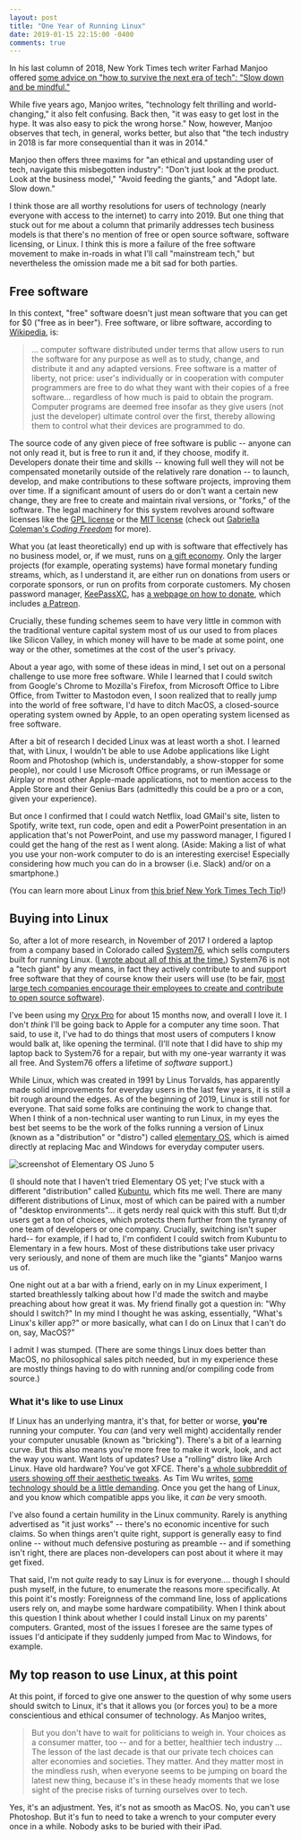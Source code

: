 ```yaml
---
layout: post
title: "One Year of Running Linux"
date: 2019-01-15 22:15:00 -0400
comments: true
---
```


In his last column of 2018, New York Times tech writer Farhad Manjoo offered [some advice on "how to survive the next era of tech": "Slow down and be mindful."](https://www.nytimes.com/2018/11/28/technology/how-to-survive-the-next-era-of-tech-slow-down-and-be-mindful.html) 

While five years ago, Manjoo writes, "technology felt thrilling and world-changing," it also felt confusing. Back then, "it was easy to get lost in the hype. It was also easy to pick the wrong horse." Now, however, Manjoo observes that tech, in general, works better, but also that "the tech industry in 2018 is far more consequential than it was in 2014."

Manjoo then offers three maxims for "an ethical and upstanding user of tech, navigate this misbegotten industry": "Don't just look at the product. Look at the business model," "Avoid feeding the giants," and "Adopt late. Slow down." 

I think those are all worthy resolutions for users of technology (nearly everyone with access to the internet) to carry into 2019. But one thing that stuck out for me about a column that primarily addresses tech business models is that there's no mention of free or open source software, software licensing, or Linux. I think this is more a failure of the free software movement to make in-roads in what I'll call "mainstream tech," but nevertheless the omission made me a bit sad for both parties.

## Free software

In this context, "free" software doesn't just mean software that you can get for $0 ("free as in beer"). Free software, or libre software, according to [Wikipedia](https://en.wikipedia.org/wiki/Free_software), is: 

> ... computer software distributed under terms that allow users to run the software for any purpose as well as to study, change, and distribute it and any adapted versions. Free software is a matter of liberty, not price: user's individually or in cooperation with computer programmers are free to do what they want with their copies of a free software... regardless of how much is paid to obtain the program. Computer programs are deemed free insofar as they give users (not just the developer) ultimate control over the first, thereby allowing them to control what their devices are programmed to do.

The source code of any given piece of free software is public -- anyone can not only read it, but is free to run it and, if they choose, modify it. Developers donate their time and skills -- knowing full well they will not be compensated monetarily outside of the relatively rare donation -- to launch, develop, and make contributions to these software projects, improving them over time. If a significant amount of users do or don't want a certain new change, they are free to create and maintain rival versions, or "forks," of the software. The legal machinery for this system revolves around software licenses like the [GPL license](https://en.wikipedia.org/wiki/GNU_General_Public_License) or the [MIT license](https://en.wikipedia.org/wiki/MIT_License) (check out [Gabriella Coleman's _Coding Freedom_](https://www.amazon.com/Coding-Freedom-Ethics-Aesthetics-Hacking-ebook/dp/B009PD9LA8/ref=sr_1_fkmr0_1?ie=UTF8&qid=1547610006&sr=8-1-fkmr0&keywords=coleman+ethics+code+gabriella) for more).

What you (at least theoretically) end up with is software that effectively has no business model, or, if we must, runs on [a gift economy](https://en.wikipedia.org/wiki/Gift_economy). Only the larger projects (for example, operating systems) have formal monetary funding streams, which, as I understand it, are either run on donations from users or corporate sponsors, or run on profits from corporate customers. My chosen password manager, [KeePassXC](https://keepassxc.org/), has [a webpage on how to donate](https://keepassxc.org/donate/), which includes [a Patreon](https://www.patreon.com/keepassxc). 

Crucially, these funding schemes seem to have very little in common with the traditional venture capital system most of us our used to from places like Silicon Valley, in which money will have to be made at some point, one way or the other, sometimes at the cost of the user's privacy. 

About a year ago, with some of these ideas in mind, I set out on a personal challenge to use more free software. While I learned that I could switch from Google's Chrome to Mozilla's Firefox, from Microsoft Office to Libre Office, from Twitter to Mastodon even, I soon realized that to really jump into the world of free software, I'd have to ditch MacOS, a closed-source operating system owned by Apple, to an open operating system licensed as free software.

After a bit of research I decided Linux was at least worth a shot. I learned that, with Linux, I wouldn't be able to use Adobe applications like Light Room and Photoshop (which is, understandably, a show-stopper for some people), nor could I use Microsoft Office programs, or run iMessage or Airplay or most other Apple-made applications, not to mention access to the Apple Store and their Genius Bars (admittedly this could be a pro or a con, given your experience). 

But once I confirmed that I could watch Netflix, load GMail's site, listen to Spotify, write text, run code, open and edit a PowerPoint presentation in an application that's not PowerPoint, and use my password manager, I figured I could get the hang of the rest as I went along. (Aside: Making a list of what you use your non-work computer to do is an interesting exercise! Especially considering how much you can do in a browser (i.e. Slack) and/or on a smartphone.) 

(You can learn more about Linux from [this brief New York Times Tech Tip](https://www.nytimes.com/2018/01/04/technology/personaltech/taking-a-look-at-linux.html?smid=tw-nytimesbits&smtyp=cur&_r=0&pagewanted=all)!)

## Buying into Linux

So, after a lot of more research, in November of 2017 I ordered a laptop from a company based in Colorado called [System76](https://system76.com/), which sells computers built for running Linux. ([I wrote about all of this at the time.](https://sts10.github.io/2018/01/06/switching-to-linux.html)) System76 is not a "tech giant" by any means, in fact they actively contribute to and support free software that they of course know their users will use (to be fair, [most large tech companies encourage their employees to create and contribute to open source software](https://www.techrepublic.com/article/why-microsoft-and-google-are-now-leading-the-open-source-revolution/)).

I've been using my [Oryx Pro](https://system76.com/laptops/oryx) for about 15 months now, and overall I love it. I don't _think_ I'll be going back to Apple for a computer any time soon. That said, to use it, I've had to do things that most users of computers I know would balk at, like opening the terminal. (I'll note that I did have to ship my laptop back to System76 for a repair, but with my one-year warranty it was all free. And System76 offers a lifetime of _software_ support.) 

While Linux, which was created in 1991 by Linus Torvalds, has apparently made solid improvements for everyday users in the last few years, it is still a bit rough around the edges. As of the beginning of 2019, Linux is still not for everyone. That said some folks are continuing the work to change that. When I think of a non-technical user wanting to run Linux, in my eyes the best bet seems to be the work of the folks running a version of Linux (known as a "distribution" or "distro") called [elementary OS](https://elementary.io/), which is aimed directly at replacing Mac and Windows for everyday computer users.

![screenshot of Elementary OS Juno 5](https://elementary.io/images/screenshots/desktop.jpg)

(I should note that I haven't tried Elementary OS yet; I've stuck with a different "distribution" called [Kubuntu](https://kubuntu.org/), which fits me well. There are many different distributions of Linux, most of which can be paired with a number of "desktop environments"... it gets nerdy real quick with this stuff. But tl;dr users get a ton of choices, which protects them further from the tyranny of one team of developers or one company. Crucially, switching isn't super hard-- for example, if I had to, I'm confident I could switch from Kubuntu to Elementary in a few hours. Most of these distributions take user privacy very seriously, and none of them are much like the "giants" Manjoo warns us of.

One night out at a bar with a friend, early on in my Linux experiment, I started breathlessly talking about how I'd made the switch and maybe preaching about how great it was. My friend finally got a question in: "Why should I switch?" In my mind I thought he was asking, essentially, "What's Linux's killer app?" or more basically, what can I do on Linux that I can't do on, say, MacOS?" 

I admit I was stumped. (There are some things Linux does better than MacOS, no philosophical sales pitch needed, but in my experience these are mostly things having to do with running and/or compiling code from source.) 

### What it's like to use Linux

If Linux has an underlying mantra, it's that, for better or worse, **you're** running your computer. You _can_ (and very well might) accidentally render your computer unusable (known as "bricking"). There's a bit of a learning curve. But this also means you're more free to make it work, look, and act the way you want. Want lots of updates? Use a "rolling" distro like Arch Linux. Have old hardware? You've got XFCE. There's [a whole subbreddit of users showing off their aesthetic tweaks](http://reddit.com/r/unixporn). As Tim Wu writes, [some technology should be a little demanding](https://www.newyorker.com/tech/annals-of-technology/the-problem-with-easy-technology). Once you get the hang of Linux, and you know which compatible apps you like, it _can be_ very smooth. 

I've also found a certain humility in the Linux community. Rarely is anything advertised as "it just works" -- there's no economic incentive for such claims. So when things aren't quite right, support is generally easy to find online -- without much defensive posturing as preamble -- and if something isn't right, there are places non-developers can post about it where it may get fixed.

That said, I'm not _quite_ ready to say Linux is for everyone.... though I should push myself, in the future, to enumerate the reasons more specifically. At this point it's mostly: Foreignness of the command line, loss of applications users rely on, and maybe some hardware compatibility. When I think about this question I think about whether I could install Linux on my parents' computers. Granted, most of the issues I foresee are the same types of issues I'd anticipate if they suddenly jumped from Mac to Windows, for example.

## My top reason to use Linux, at this point

At this point, if forced to give one answer to the question of why some users should switch to Linux, it's that it allows you (or forces you) to be a more conscientious and ethical consumer of technology. As Manjoo writes, 

> But you don't have to wait for politicians to weigh in. Your choices as a consumer matter, too -- and for a better, healthier tech industry ... The lesson of the last decade is that our private tech choices can alter economies and societies. They matter. And they matter most in the mindless rush, when everyone seems to be jumping on board the latest new thing, because it's in these heady moments that we lose sight of the precise risks of turning ourselves over to tech.

Yes, it's an adjustment. Yes, it's not as smooth as MacOS. No, you can't use Photoshop. But it's fun to need to take a wrench to your computer every once in a while. Nobody asks to be buried with their iPad.
